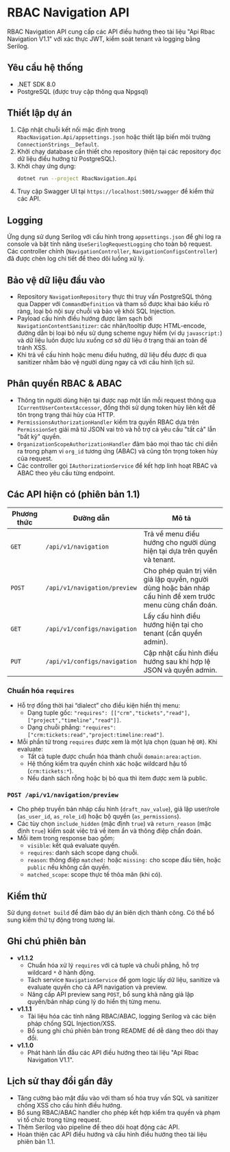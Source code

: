 # RBAC Navigation API

RBAC Navigation API cung cấp các API điều hướng theo tài liệu "Api Rbac Navigation V1.1" với xác thực JWT, kiểm soát tenant và logging bằng Serilog.

## Yêu cầu hệ thống
- .NET SDK 8.0
- PostgreSQL (được truy cập thông qua Npgsql)

## Thiết lập dự án
1. Cập nhật chuỗi kết nối mặc định trong `RbacNavigation.Api/appsettings.json` hoặc thiết lập biến môi trường `ConnectionStrings__Default`.
2. Khởi chạy database cần thiết cho repository (hiện tại các repository đọc dữ liệu điều hướng từ PostgreSQL).
3. Khởi chạy ứng dụng:
   ```bash
   dotnet run --project RbacNavigation.Api
   ```
4. Truy cập Swagger UI tại `https://localhost:5001/swagger` để kiểm thử các API.

## Logging
Ứng dụng sử dụng Serilog với cấu hình trong `appsettings.json` để ghi log ra console và bật tính năng `UseSerilogRequestLogging` cho toàn bộ request. Các controller chính (`NavigationController`, `NavigationConfigsController`) đã được chèn log chi tiết để theo dõi luồng xử lý.

## Bảo vệ dữ liệu đầu vào
- Repository `NavigationRepository` thực thi truy vấn PostgreSQL thông qua Dapper với `CommandDefinition` và tham số được khai báo kiểu rõ ràng, loại bỏ nội suy chuỗi và bảo vệ khỏi SQL Injection.
- Payload cấu hình điều hướng được làm sạch bởi `NavigationContentSanitizer`: các nhãn/tooltip được HTML-encode, đường dẫn bị loại bỏ nếu sử dụng scheme nguy hiểm (ví dụ `javascript:`) và dữ liệu luôn được lưu xuống cơ sở dữ liệu ở trạng thái an toàn để tránh XSS.
- Khi trả về cấu hình hoặc menu điều hướng, dữ liệu đều được đi qua sanitizer nhằm bảo vệ người dùng ngay cả với cấu hình lịch sử.

## Phân quyền RBAC & ABAC
- Thông tin người dùng hiện tại được nạp một lần mỗi request thông qua `ICurrentUserContextAccessor`, đồng thời sử dụng token hủy liên kết để tôn trọng trạng thái hủy của HTTP.
- `PermissionsAuthorizationHandler` kiểm tra quyền RBAC dựa trên `PermissionSet` giải mã từ JSON vai trò và hỗ trợ cả yêu cầu "tất cả" lẫn "bất kỳ" quyền.
- `OrganizationScopeAuthorizationHandler` đảm bảo mọi thao tác chỉ diễn ra trong phạm vi `org_id` tương ứng (ABAC) và cũng tôn trọng token hủy của request.
- Các controller gọi `IAuthorizationService` để kết hợp linh hoạt RBAC và ABAC theo yêu cầu từng endpoint.

## Các API hiện có (phiên bản 1.1)
| Phương thức | Đường dẫn | Mô tả |
|-------------|-----------|-------|
| `GET` | `/api/v1/navigation` | Trả về menu điều hướng cho người dùng hiện tại dựa trên quyền và tenant. |
| `POST` | `/api/v1/navigation/preview` | Cho phép quản trị viên giả lập quyền, người dùng hoặc bản nháp cấu hình để xem trước menu cùng chẩn đoán. |
| `GET` | `/api/v1/configs/navigation` | Lấy cấu hình điều hướng hiện tại cho tenant (cần quyền admin). |
| `PUT` | `/api/v1/configs/navigation` | Cập nhật cấu hình điều hướng sau khi hợp lệ JSON và quyền admin. |

### Chuẩn hóa `requires`
- Hỗ trợ đồng thời hai “dialect” cho điều kiện hiển thị menu:
  - Dạng tuple gốc: `"requires": [["crm","tickets","read"],["project","timeline","read"]]`.
  - Dạng chuỗi phẳng: `"requires": ["crm:tickets:read","project:timeline:read"]`.
- Mỗi phần tử trong `requires` được xem là một lựa chọn (quan hệ `OR`). Khi evaluate:
  - Tất cả tuple được chuẩn hóa thành chuỗi `domain:area:action`.
  - Hệ thống kiểm tra quyền chính xác hoặc wildcard hậu tố (`crm:tickets:*`).
  - Nếu danh sách rỗng hoặc bị bỏ qua thì item được xem là public.

### `POST /api/v1/navigation/preview`
- Cho phép truyền bản nháp cấu hình (`draft_nav_value`), giả lập user/role (`as_user_id`, `as_role_id`) hoặc bộ quyền (`as_permissions`).
- Các tùy chọn `include_hidden` (mặc định `true`) và `return_reason` (mặc định `true`) kiểm soát việc trả về item ẩn và thông điệp chẩn đoán.
- Mỗi item trong response bao gồm:
  - `visible`: kết quả evaluate quyền.
  - `requires`: danh sách scope dạng chuỗi.
  - `reason`: thông điệp `matched:` hoặc `missing:` cho scope đầu tiên, hoặc `public` nếu không cần quyền.
  - `matched_scope`: scope thực tế thỏa mãn (khi có).

## Kiểm thử
Sử dụng `dotnet build` để đảm bảo dự án biên dịch thành công. Có thể bổ sung kiểm thử tự động trong tương lai.

## Ghi chú phiên bản
- **v1.1.2**
  - Chuẩn hóa xử lý `requires` với cả tuple và chuỗi phẳng, hỗ trợ wildcard `*` ở hành động.
  - Tách service `NavigationService` để gom logic lấy dữ liệu, sanitize và evaluate quyền cho cả API navigation và preview.
  - Nâng cấp API preview sang `POST`, bổ sung khả năng giả lập quyền/bản nháp cùng lý do hiển thị từng menu.
- **v1.1.1**
  - Tài liệu hóa các tính năng RBAC/ABAC, logging Serilog và các biện pháp chống SQL Injection/XSS.
  - Bổ sung ghi chú phiên bản trong README để dễ dàng theo dõi thay đổi.
- **v1.1.0**
  - Phát hành lần đầu các API điều hướng theo tài liệu "Api Rbac Navigation V1.1".

## Lịch sử thay đổi gần đây
- Tăng cường bảo mật đầu vào với tham số hóa truy vấn SQL và sanitizer chống XSS cho cấu hình điều hướng.
- Bổ sung RBAC/ABAC handler cho phép kết hợp kiểm tra quyền và phạm vi tổ chức trong từng request.
- Thêm Serilog vào pipeline để theo dõi hoạt động các API.
- Hoàn thiện các API điều hướng và cấu hình điều hướng theo tài liệu phiên bản 1.1.
